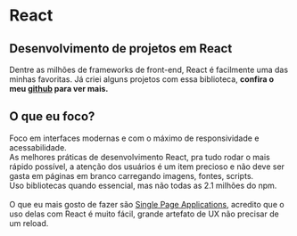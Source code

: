 # React

## Desenvolvimento de projetos em React

Dentre as milhões de frameworks de front-end, React é facilmente uma das minhas favoritas. Já criei alguns projetos com essa biblioteca, <strong>confira o meu <a href="https://github.com/castelanlan">github</a> para ver mais.</strong><br />
## O que eu foco?

Foco em interfaces modernas e com o máximo de responsividade e acessabilidade. <br />
As melhores práticas de desenvolvimento React, pra tudo rodar o mais rápido possível, a atenção dos usuários é um item precioso e não deve ser gasta em páginas em branco carregando imagens, fontes, scripts. <br />
Uso bibliotecas quando essencial, mas não todas as 2.1 milhões do npm. <br /> <br />
O que eu mais gosto de fazer são <a href="https://blog.pshrmn.com/how-single-page-applications-work/">Single Page Applications</a>, acredito que o uso delas com React é muito fácil, grande artefato de UX não precisar de um reload.